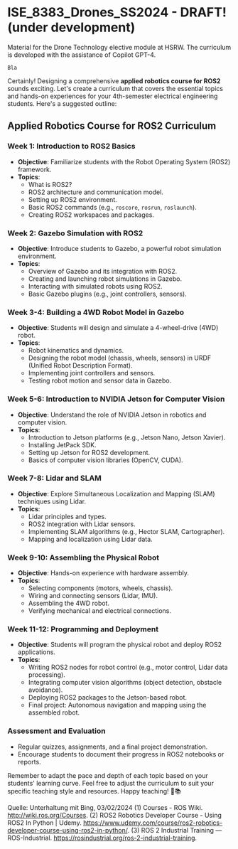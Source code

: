 # ISE_8383_Drones_SS2024 - DRAFT! (under development)
Material for the Drone Technology elective module at HSRW. The curriculum is developed with the assistance of Copilot GPT-4.


```
Bla
```

Certainly! Designing a comprehensive **applied robotics course for ROS2** sounds exciting. Let's create a curriculum that covers the essential topics and hands-on experiences for your 4th-semester electrical engineering students. Here's a suggested outline:

## **Applied Robotics Course for ROS2 Curriculum**

### **Week 1: Introduction to ROS2 Basics**
- **Objective**: Familiarize students with the Robot Operating System (ROS2) framework.
- **Topics**:
    - What is ROS2?
    - ROS2 architecture and communication model.
    - Setting up ROS2 environment.
    - Basic ROS2 commands (e.g., `roscore`, `rosrun`, `roslaunch`).
    - Creating ROS2 workspaces and packages.

### **Week 2: Gazebo Simulation with ROS2**
- **Objective**: Introduce students to Gazebo, a powerful robot simulation environment.
- **Topics**:
    - Overview of Gazebo and its integration with ROS2.
    - Creating and launching robot simulations in Gazebo.
    - Interacting with simulated robots using ROS2.
    - Basic Gazebo plugins (e.g., joint controllers, sensors).

### **Week 3-4: Building a 4WD Robot Model in Gazebo**
- **Objective**: Students will design and simulate a 4-wheel-drive (4WD) robot.
- **Topics**:
    - Robot kinematics and dynamics.
    - Designing the robot model (chassis, wheels, sensors) in URDF (Unified Robot Description Format).
    - Implementing joint controllers and sensors.
    - Testing robot motion and sensor data in Gazebo.

### **Week 5-6: Introduction to NVIDIA Jetson for Computer Vision**
- **Objective**: Understand the role of NVIDIA Jetson in robotics and computer vision.
- **Topics**:
    - Introduction to Jetson platforms (e.g., Jetson Nano, Jetson Xavier).
    - Installing JetPack SDK.
    - Setting up Jetson for ROS2 development.
    - Basics of computer vision libraries (OpenCV, CUDA).

### **Week 7-8: Lidar and SLAM**
- **Objective**: Explore Simultaneous Localization and Mapping (SLAM) techniques using Lidar.
- **Topics**:
    - Lidar principles and types.
    - ROS2 integration with Lidar sensors.
    - Implementing SLAM algorithms (e.g., Hector SLAM, Cartographer).
    - Mapping and localization using Lidar data.

### **Week 9-10: Assembling the Physical Robot**
- **Objective**: Hands-on experience with hardware assembly.
- **Topics**:
    - Selecting components (motors, wheels, chassis).
    - Wiring and connecting sensors (Lidar, IMU).
    - Assembling the 4WD robot.
    - Verifying mechanical and electrical connections.

### **Week 11-12: Programming and Deployment**
- **Objective**: Students will program the physical robot and deploy ROS2 applications.
- **Topics**:
    - Writing ROS2 nodes for robot control (e.g., motor control, Lidar data processing).
    - Integrating computer vision algorithms (object detection, obstacle avoidance).
    - Deploying ROS2 packages to the Jetson-based robot.
    - Final project: Autonomous navigation and mapping using the assembled robot.

### **Assessment and Evaluation**
- Regular quizzes, assignments, and a final project demonstration.
- Encourage students to document their progress in ROS2 notebooks or reports.

Remember to adapt the pace and depth of each topic based on your students' learning curve. Feel free to adjust the curriculum to suit your specific teaching style and resources. Happy teaching! 🤖📚

Quelle: Unterhaltung mit Bing, 03/02/2024
(1) Courses - ROS Wiki. http://wiki.ros.org/Courses.
(2) ROS2 Robotics Developer Course - Using ROS2 In Python | Udemy. https://www.udemy.com/course/ros2-robotics-developer-course-using-ros2-in-python/.
(3) ROS 2 Industrial Training — ROS-Industrial. https://rosindustrial.org/ros-2-industrial-training.
